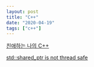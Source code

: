 ```yaml
---
layout: post
title: "C++"
date: "2020-04-19"
tags: ["c++"]
---
```


[친애하는 나의 C++](dear-my-c++)

[std::shared_ptr is not thread safe](/std-shared-ptr-is-not-thread-safe)
